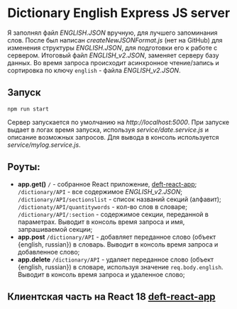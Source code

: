 # Dictionary English Express JS server

Я заполнял файл *ENGLISH.JSON* вручную, для лучшего запоминания слов.
После был написан *createNewJSONFormat.js* (нет на GitHub) для изменения структуры *ENGLISH.JSON*, для подготовки его к работе c сервером. 
Итоговый файл *ENGLISH_v2.JSON*, заменяет серверу базу данных.
Во время запроса происходит асинхронное чтение/запись и сортировка по ключу `english` - файла *ENGLISH_v2.JSON*.

## Запуск
`npm run start`

Сервер запускается по умолчанию на *http://localhost:5000*.
При запуске выдает в логах время запуска, используя *service/date.serviсe.js* и описание возможных запросов. Для вывода в консоль используется *service/mylog.service.js*.
## Роуты:
- **app.get()**
    `/` - собранное React приложение, [deft-react-app](https://github.com/dulkahakana/defd-react-app);
    `/dictionary/API` - все содержимое *ENGLISH_v2.JSON*;
    `/dictionary/API/sectionslist` - список названий секций (алфавит);
    `/dictionaty/API/quantitywords` - кол-во слов в словаре;
    `/dictionary/API/:section` - содержимое секции, переданной в параметрах. Выводит в консоль время запроса и имя, запрашиваемой секции;
- **app.post**
    `/dictionary/API` - добавляет переданное слово (объект {english, russian}) в словарь. Выводит в консоль время запроса и добавленное слово;
- **app.delete**
    `/dictionary/API` - удаляет переданное слово (объект {english, russian}) в словаре, используя значение `req.body.english`. Выводит в консоль время запроса и удаленное слово;


## Клиентская часть на React 18 [deft-react-app](https://github.com/dulkahakana/defd-react-app)
